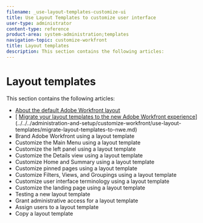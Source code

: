 ```yaml
---
filename: _use-layout-templates-customize-ui
title: Use Layout Templates to customize user interface
user-type: administrator
content-type: reference
product-area: system-administration;templates
navigation-topic: customize-workfront
title: Layout templates
description: This section contains the following articles:
---
```


# Layout templates

This section contains the following articles:

* [About the default Adobe Workfront layout](../../../administration-and-setup/customize-workfront/use-layout-templates/about-the-default-wf-layout.md) 
* [ [Migrate your layout templates to the new Adobe Workfront experience](../../../administration-and-setup/customize-workfront/use-layout-templates/migrate-layout-templates-to-nwe.md)](../../../administration-and-setup/customize-workfront/use-layout-templates/migrate-layout-templates-to-nwe.md) 
* Brand Adobe Workfront using a layout template
* Customize the Main Menu using a layout template
* Customize the left panel using a layout template
* Customize the Details view using a layout template
* Customize Home and Summary using a layout template
* Customize pinned pages using a layout template
* Customize Filters, Views, and Groupings using a layout template
* Customize user interface terminology using a layout template
* Customize the landing page using a layout template
* Testing a new layout template
* Grant administrative access for a layout template
* Assign users to a layout template
* Copy a layout template

